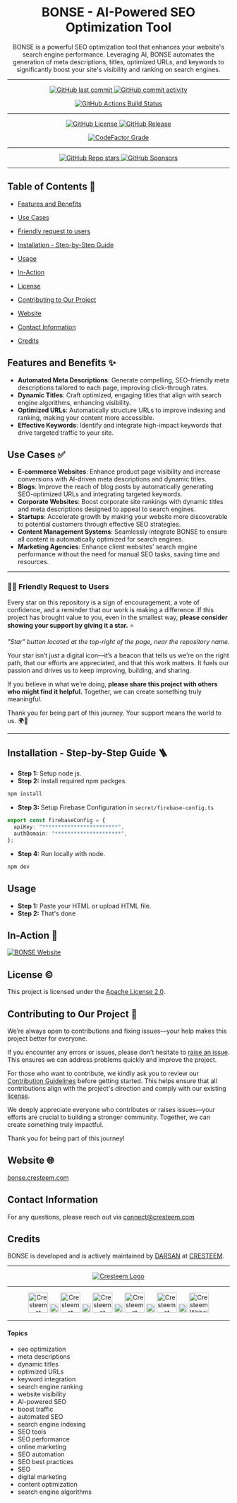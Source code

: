 <div align="center">

# BONSE - AI-Powered SEO Optimization Tool

<p id="intro">BONSE is a powerful SEO optimization tool that enhances your website's search engine performance. Leveraging AI, BONSE automates the generation of meta descriptions, titles, optimized URLs, and keywords to significantly boost your site's visibility and ranking on search engines.</p>

---

<p>

<span>
  <a href="https://github.com/cresteem/BONSE/commits/main">
    <img src="https://img.shields.io/github/last-commit/cresteem/BONSE?display_timestamp=committer&style=for-the-badge&label=Updated%20On" alt="GitHub last commit"/>
  </a>
</span>

<span>
  <a href="">
    <img src="https://img.shields.io/github/commit-activity/m/cresteem/BONSE?style=for-the-badge&label=Commit%20Activity" alt="GitHub commit activity"/>
  </a>
</span>

</p>

<p>

<span>
  <a href="https://github.com/cresteem/BONSE/actions/workflows/publish.yml">
    <img src="https://img.shields.io/github/actions/workflow/status/cresteem/BONSE/publish.yml?style=for-the-badge&label=Deployment%20Status" alt="GitHub Actions Build Status"/>
  </a>
</span>

</p>

---

<p>

<span>
  <a href="LICENSE">
    <img src="https://img.shields.io/github/license/cresteem/BONSE?style=for-the-badge&label=License" alt="GitHub License"/>
  </a>
</span>

<span>
  <a href="https://github.com/cresteem/BONSE/releases">
    <img src="https://img.shields.io/github/v/release/cresteem/BONSE?include_prereleases&sort=date&display_name=tag&style=for-the-badge&label=Latest%20Version" alt="GitHub Release"/>
  </a>
</span>

</p>

<p>

<span>
  <a href="https://www.codefactor.io/repository/github/cresteem/BONSE/issues/main">
    <img src="https://img.shields.io/codefactor/grade/github/cresteem/BONSE?style=for-the-badge&label=Code%20Quality%20Grade" alt="CodeFactor Grade"/>
  </a>
</span>

</p>

---

<p>

<span>
  <a href="">
    <img src="https://img.shields.io/github/stars/cresteem/BONSE?style=for-the-badge&label=Stars" alt="GitHub Repo stars"/>
  </a>
</span>

<span>
  <a href="https://github.com/sponsors/darsan-in">
    <img src="https://img.shields.io/github/sponsors/darsan-in?style=for-the-badge&label=Generous%20Sponsors" alt="GitHub Sponsors"/>
  </a>
</span>

</p>

---

</div>

## Table of Contents 📝

- [Features and Benefits](#features-and-benefits-)
- [Use Cases](#use-cases-)
- [Friendly request to users](#-friendly-request-to-users)

- [Installation - Step-by-Step Guide](#installation---step-by-step-guide-)
- [Usage](#usage)
- [In-Action](#in-action-)

- [License](#license-%EF%B8%8F)
- [Contributing to Our Project](#contributing-to-our-project-)
- [Website](#website-)

- [Contact Information](#contact-information)
- [Credits](#credits)

## Features and Benefits ✨

- **Automated Meta Descriptions**: Generate compelling, SEO-friendly meta descriptions tailored to each page, improving click-through rates.
- **Dynamic Titles**: Craft optimized, engaging titles that align with search engine algorithms, enhancing visibility.
- **Optimized URLs**: Automatically structure URLs to improve indexing and ranking, making your content more accessible.
- **Effective Keywords**: Identify and integrate high-impact keywords that drive targeted traffic to your site.

## Use Cases ✅

- **E-commerce Websites**: Enhance product page visibility and increase conversions with AI-driven meta descriptions and dynamic titles.
- **Blogs**: Improve the reach of blog posts by automatically generating SEO-optimized URLs and integrating targeted keywords.
- **Corporate Websites**: Boost corporate site rankings with dynamic titles and meta descriptions designed to appeal to search engines.
- **Startups**: Accelerate growth by making your website more discoverable to potential customers through effective SEO strategies.
- **Content Management Systems**: Seamlessly integrate BONSE to ensure all content is automatically optimized for search engines.
- **Marketing Agencies**: Enhance client websites' search engine performance without the need for manual SEO tasks, saving time and resources.

---

### 🙏🏻 Friendly Request to Users

Every star on this repository is a sign of encouragement, a vote of confidence, and a reminder that our work is making a difference. If this project has brought value to you, even in the smallest way, **please consider showing your support by giving it a star.** ⭐

_"Star" button located at the top-right of the page, near the repository name._

Your star isn’t just a digital icon—it’s a beacon that tells us we're on the right path, that our efforts are appreciated, and that this work matters. It fuels our passion and drives us to keep improving, building, and sharing.

If you believe in what we’re doing, **please share this project with others who might find it helpful.** Together, we can create something truly meaningful.

Thank you for being part of this journey. Your support means the world to us. 🌍💖

---

## Installation - Step-by-Step Guide 🪜

- **Step 1:** Setup node js.
- **Step 2:** Install required npm packges.

```bash
npm install
```

- **Step 3:** Setup Firebase Configuration in `secret/firebase-config.ts`

```ts
export const firebaseConfig = {
  apiKey: "************************",
  authDomain: "*********************",
};
```

- **Step 4:** Run locally with node.

```bash
npm dev
```

## Usage

- **Step 1:** Paste your HTML or upload HTML file.
- **Step 2:** That's done

## In-Action 🤺

[![BONSE Website](https://i.ytimg.com/vi/1lz51mxHA8E/maxresdefault.jpg)](https://youtu.be/1lz51mxHA8E)

## License ©️

This project is licensed under the [Apache License 2.0](LICENSE).

## Contributing to Our Project 🤝

We’re always open to contributions and fixing issues—your help makes this project better for everyone.

If you encounter any errors or issues, please don’t hesitate to [raise an issue](../../issues/new). This ensures we can address problems quickly and improve the project.

For those who want to contribute, we kindly ask you to review our [Contribution Guidelines](CONTRIBUTING) before getting started. This helps ensure that all contributions align with the project's direction and comply with our existing [license](LICENSE).

We deeply appreciate everyone who contributes or raises issues—your efforts are crucial to building a stronger community. Together, we can create something truly impactful.

Thank you for being part of this journey!

## Website 🌐

<a id="url" href="https://bonse.cresteem.com/">bonse.cresteem.com</a>

## Contact Information

For any questions, please reach out via connect@cresteem.com

## Credits

BONSE is developed and is actively maintained by [DARSAN](https://darsan.in/) at [CRESTEEM](https://www.cresteem.com/).

---

<p align="center">
  <a href="https://cresteem.com/">
    <img src="https://darsan.in/readme-src/branding-gh.png" alt="Cresteem Logo">
  </a>
</p>

---

<p align="center">

<span>
<a href="https://www.instagram.com/cresteem/"><img width='45px' height='45px' src="https://darsan.in/readme-src/footer-icons/insta.png" alt="Cresteem at Instagram"></a>
</span>

<span>
  <img width='20px' height='20px' src="https://darsan.in/readme-src/footer-icons/gap.png" alt="place holder image">
</span>

<span>
<a href="https://www.linkedin.com/company/cresteem/"><img width='45px' height='45px' src="https://darsan.in/readme-src/footer-icons/linkedin.png" alt="Cresteem at Linkedin"></a>
</span>

<span>
  <img width='20px' height='20px' src="https://darsan.in/readme-src/footer-icons/gap.png" alt="place holder image">
</span>

<span>
<a href="https://x.com/cresteem"><img width='45px' height='45px' src="https://darsan.in/readme-src/footer-icons/x.png" alt="Cresteem at Twitter / X"></a>
</span>

<span>
  <img width='20px' height='20px' src="https://darsan.in/readme-src/footer-icons/gap.png" alt="place holder image">
</span>

<span>
<a href="https://www.youtube.com/@Cresteem"><img width='45px' height='45px' src="https://darsan.in/readme-src/footer-icons/youtube.png" alt="Cresteem at Youtube"></a>
</span>

<span>
  <img width='20px' height='20px' src="https://darsan.in/readme-src/footer-icons/gap.png" alt="place holder image">
</span>

<span>
<a href="https://github.com/cresteem"><img width='45px' height='45px' src="https://darsan.in/readme-src/footer-icons/github.png" alt="Cresteem at Github"></a>
</span>

<span>
  <img width='20px' height='20px' src="https://darsan.in/readme-src/footer-icons/gap.png" alt="place holder image">
</span>

<span>
<a href="https://cresteem.com/"><img width='45px' height='45px' src="https://darsan.in/readme-src/footer-icons/website.png" alt="Cresteem Website"></a>
</span>

</p>

---

#### Topics

<ul id="keywords">
<li>seo optimization</li>
<li>meta descriptions</li>
<li>dynamic titles</li>
<li>optimized URLs</li>
<li>keyword integration</li>
<li>search engine ranking</li>
<li>website visibility</li>
<li>AI-powered SEO</li>
<li>boost traffic</li>
<li>automated SEO</li>
<li>search engine indexing</li>
<li>SEO tools</li>
<li>SEO performance</li>
<li>online marketing</li>
<li>SEO automation</li>
<li>SEO best practices</li>
<li>SEO</li>
<li>digital marketing</li>
<li>content optimization</li>
<li>search engine algorithms</li>
</ul>
